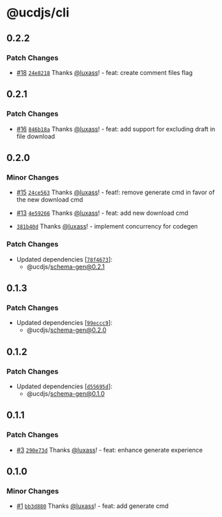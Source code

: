 # @ucdjs/cli

## 0.2.2

### Patch Changes

- [#18](https://github.com/ucdjs/ucd/pull/18) [`24e8218`](https://github.com/ucdjs/ucd/commit/24e821845bf6a7b9c95b0db467b099440976c71c) Thanks [@luxass](https://github.com/luxass)! - feat: create comment files flag

## 0.2.1

### Patch Changes

- [#16](https://github.com/ucdjs/ucd/pull/16) [`846b18a`](https://github.com/ucdjs/ucd/commit/846b18a4ddf7c97062fc8367121809cd80950ab0) Thanks [@luxass](https://github.com/luxass)! - feat: add support for excluding draft in file download

## 0.2.0

### Minor Changes

- [#15](https://github.com/ucdjs/ucd/pull/15) [`24ce563`](https://github.com/ucdjs/ucd/commit/24ce563760b0efcf33ff9219d01868c195bb63ac) Thanks [@luxass](https://github.com/luxass)! - feat!: remove generate cmd in favor of the new download cmd

- [#13](https://github.com/ucdjs/ucd/pull/13) [`4e59266`](https://github.com/ucdjs/ucd/commit/4e592668e45fec9b15de0a1395708e694a9a8500) Thanks [@luxass](https://github.com/luxass)! - feat: add new download cmd

- [`381b40d`](https://github.com/ucdjs/ucd/commit/381b40d654c9c10d3c8b4f82bdeab3003b6a79d4) Thanks [@luxass](https://github.com/luxass)! - implement concurrency for codegen

### Patch Changes

- Updated dependencies [[`78f4673`](https://github.com/ucdjs/ucd/commit/78f4673657a210eb374a025dabe7450291712a0a)]:
  - @ucdjs/schema-gen@0.2.1

## 0.1.3

### Patch Changes

- Updated dependencies [[`99eccc9`](https://github.com/ucdjs/ucd/commit/99eccc9bc76904e2e2b5c2233229857235841091)]:
  - @ucdjs/schema-gen@0.2.0

## 0.1.2

### Patch Changes

- Updated dependencies [[`d55695d`](https://github.com/ucdjs/ucd/commit/d55695d16b6ec74953e2f2314500d70590eb5d1a)]:
  - @ucdjs/schema-gen@0.1.0

## 0.1.1

### Patch Changes

- [#3](https://github.com/ucdjs/ucd/pull/3) [`290e73d`](https://github.com/ucdjs/ucd/commit/290e73d29439c7102ead994f29b4d5797fb33eca) Thanks [@luxass](https://github.com/luxass)! - feat: enhance generate experience

## 0.1.0

### Minor Changes

- [#1](https://github.com/ucdjs/ucd/pull/1) [`bb3d880`](https://github.com/ucdjs/ucd/commit/bb3d880b8f824d5a2d7a9e0e627a94a6cc456355) Thanks [@luxass](https://github.com/luxass)! - feat: add generate cmd
